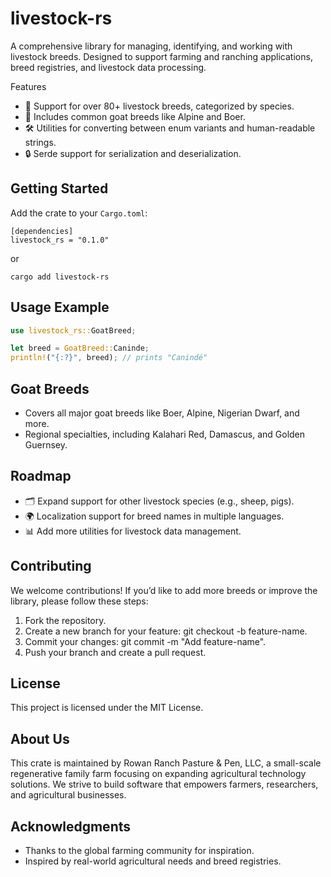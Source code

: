 # livestock-rs

A comprehensive library for managing, identifying, and working with livestock breeds. Designed to support farming and ranching applications, breed registries, and livestock data processing.

Features
 - 🌱 Support for over 80+ livestock breeds, categorized by species.
 - 🐐 Includes common goat breeds like Alpine and Boer.
 - 🛠️ Utilities for converting between enum variants and human-readable strings.
 - 🔒 Serde support for serialization and deserialization.

## Getting Started
Add the crate to your `Cargo.toml`:

```
[dependencies]
livestock_rs = "0.1.0"
```

or 

```
cargo add livestock-rs
```

## Usage Example
``` rust
use livestock_rs::GoatBreed;

let breed = GoatBreed::Caninde;
println!("{:?}", breed); // prints "Canindé"
```

## Goat Breeds
 - Covers all major goat breeds like Boer, Alpine, Nigerian Dwarf, and more.
 - Regional specialties, including Kalahari Red, Damascus, and Golden Guernsey.

## Roadmap
 - 🗂️ Expand support for other livestock species (e.g., sheep, pigs).
 - 🌍 Localization support for breed names in multiple languages.
 - 📊 Add more utilities for livestock data management.

## Contributing
We welcome contributions! If you’d like to add more breeds or improve the library, please follow these steps:
1.	Fork the repository.
2.	Create a new branch for your feature: git checkout -b feature-name.
3.	Commit your changes: git commit -m "Add feature-name".
4.	Push your branch and create a pull request.

## License
This project is licensed under the MIT License.

## About Us
This crate is maintained by Rowan Ranch Pasture & Pen, LLC, a small-scale regenerative family farm focusing on expanding agricultural technology solutions. We strive to build software that empowers farmers, researchers, and agricultural businesses.

## Acknowledgments
 - Thanks to the global farming community for inspiration.
 - Inspired by real-world agricultural needs and breed registries.